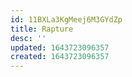 ```yaml
---
id: 11BXLa3KgMeej6M3GYdZp
title: Rapture
desc: ''
updated: 1643723096357
created: 1643723096357
---
```


